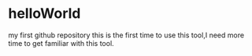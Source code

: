 # helloWorld
my first github repository
this is the first time to use this tool,I need more time to get familiar with this tool.
